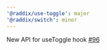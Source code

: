 ```yaml
---
'@raddix/use-toggle': major
'@raddix/switch': minor
---
```


New API for useToggle hook [#96](https://github.com/vintach/raddix/pull/96)
